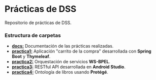 # Prácticas de DSS

Repositorio de prácticas de DSS.

### Estructura de carpetas
- [**docs:**](./docs/) Documentación de las prácticas realizadas.
- [**practica1:**](./practica1/) Aplicación "carrito de la compra" desarrollada con **Spring Boot** y **Thymeleaf**.
- [**practica2:**](./practica2/) Orquestación de servicios **WS-BPEL**.
- [**practica3:**](#) RESTful API desarrollada en **Android Studio**.
- [**practica4:**](./practica4/) Ontología de libros usando **Protégé**.
